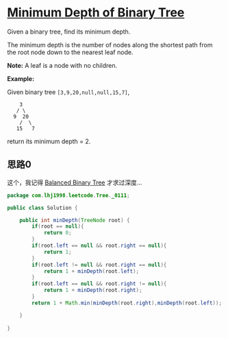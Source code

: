 # [Minimum Depth of Binary Tree](https://leetcode.com/problems/minimum-depth-of-binary-tree/)

Given a binary tree, find its minimum depth.

The minimum depth is the number of nodes along the shortest path from the root node down to the nearest leaf node.

**Note:** A leaf is a node with no children.

**Example:**

Given binary tree `[3,9,20,null,null,15,7]`,

```
    3
   / \
  9  20
    /  \
   15   7
```

return its minimum depth = 2.

## 思路0

这个，我记得 [Balanced Binary Tree](../0110/README.md) 才求过深度...

```java
package com.lhj1998.leetcode.Tree._0111;

public class Solution {

    public int minDepth(TreeNode root) {
        if(root == null){
            return 0;
        }
        if(root.left == null && root.right == null){
            return 1;
        }
        if(root.left != null && root.right == null){
            return 1 + minDepth(root.left);
        }
        if(root.left == null && root.right != null){
            return 1 + minDepth(root.right);
        }
        return 1 + Math.min(minDepth(root.right),minDepth(root.left));

    }
    
}

```



 